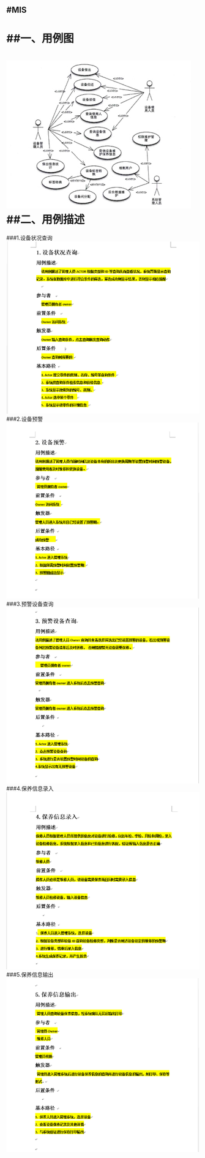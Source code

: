 #MIS
----------
##一、用例图
==========
![](https://github.com/CUMTElite2014/Sun/blob/master/Homework4/%E7%94%A8%E4%BE%8B%E5%9B%BE.jpg)
##二、用例描述
==========
###1.设备状况查询
![](https://github.com/CUMTElite2014/Sun/blob/master/Homework4/%E8%AE%BE%E5%A4%87%E7%8A%B6%E5%86%B5%E6%9F%A5%E8%AF%A2.png)
###2.设备预警
![](https://github.com/CUMTElite2014/Sun/blob/master/Homework4/%E8%AE%BE%E5%A4%87%E9%A2%84%E8%AD%A6.png)
###3.预警设备查询
![](https://github.com/CUMTElite2014/Sun/blob/master/Homework4/%E9%A2%84%E8%AD%A6%E8%AE%BE%E5%A4%87%E6%9F%A5%E8%AF%A2.png)
###4.保养信息录入
![](https://github.com/CUMTElite2014/Sun/blob/master/Homework4/%E4%BF%9D%E5%85%BB%E4%BF%A1%E6%81%AF%E5%BD%95%E5%85%A5.png)
###5.保养信息输出
![](https://github.com/CUMTElite2014/Sun/blob/master/Homework4/%E4%BF%9D%E5%85%BB%E4%BF%A1%E6%81%AF%E8%BE%93%E5%87%BA.png)
